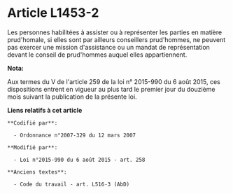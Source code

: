 # Article L1453-2

Les personnes habilitées à assister ou à représenter les parties en matière prud'homale, si elles sont par ailleurs
conseillers prud'hommes, ne peuvent pas exercer une mission d'assistance ou un mandat de représentation devant le conseil de
prud'hommes auquel elles appartiennent.

**Nota:**

Aux termes du V de l'article 259 de la loi n° 2015-990 du 6 août 2015, ces dispositions entrent en vigueur au plus tard le
premier jour du douzième mois suivant la publication de la présente loi.

**Liens relatifs à cet article**

	**Codifié par**:

	  - Ordonnance n°2007-329 du 12 mars 2007

	**Modifié par**:

	  - Loi n°2015-990 du 6 août 2015 - art. 258

	**Anciens textes**:

	  - Code du travail - art. L516-3 (AbD)
